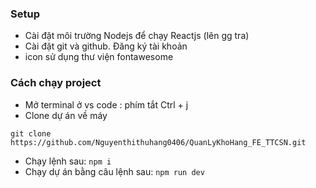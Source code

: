 ### Setup
- Cài đặt môi trường Nodejs để chạy Reactjs (lên gg tra)
- Cài đặt git và github. Đăng ký tài khoản
- icon sử dụng thư viện fontawesome
### Cách chạy project
- Mở terminal ở vs code : phím tắt Ctrl + j
- Clone dự án về máy

`` git clone https://github.com/Nguyenthithuhang0406/QuanLyKhoHang_FE_TTCSN.git ``

- Chạy lệnh sau: `` npm i ``
- Chạy dự án bằng câu lệnh sau: `` npm run dev ``